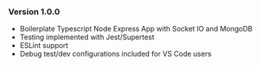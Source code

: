 ### Version 1.0.0
- Boilerplate Typescript Node Express App with Socket IO and MongoDB
- Testing implemented with Jest/Supertest
- ESLint support
- Debug test/dev configurations included for VS Code users